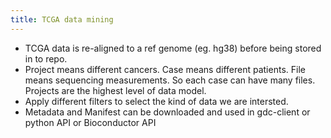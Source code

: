 ```yaml
---
title: TCGA data mining
---
```


* TCGA data is re-aligned to a ref genome (eg. hg38) before being stored in to repo. 
* Project means different cancers. Case means different patients. File means sequencing measurements. So each case can have many files.
Projects are the highest level of data model.
* Apply different filters to select the kind of data we are intersted.
* Metadata and Manifest can be downloaded and used in gdc-client or python API or Bioconductor API
